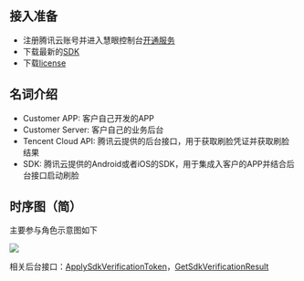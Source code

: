 ## 接入准备
- 注册腾讯云账号并进入慧眼控制台[开通服务](https://console.intl.cloud.tencent.com/faceid) 
- 下载最新的[SDK](https://console.intl.cloud.tencent.com/faceid) 
- 下载[license](https://console.intl.cloud.tencent.com/faceid) 

## 名词介绍

- Customer APP: 客户自己开发的APP
- Customer Server: 客户自己的业务后台
- Tencent Cloud API: 腾讯云提供的后台接口，用于获取刷脸凭证并获取刷脸结果
- SDK: 腾讯云提供的Android或者iOS的SDK，用于集成入客户的APP并结合后台接口启动刷脸

## 时序图（简）

主要参与角色示意图如下

![](https://qcloudimg.tencent-cloud.cn/raw/728a228977a5c7bfa67d2a5af098722b.png)

相关后台接口：[ApplySdkVerificationToken](https://www.tencentcloud.com/document/product/1061/49954)，[GetSdkVerificationResult](https://www.tencentcloud.com/document/product/1061/49951)
